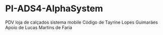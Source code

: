 # PI-ADS4-AlphaSystem
 PDV loja de calçados sistema mobile
 Código de Tayrine Lopes Guimarães
 Apoio de Lucas Martins de Faria